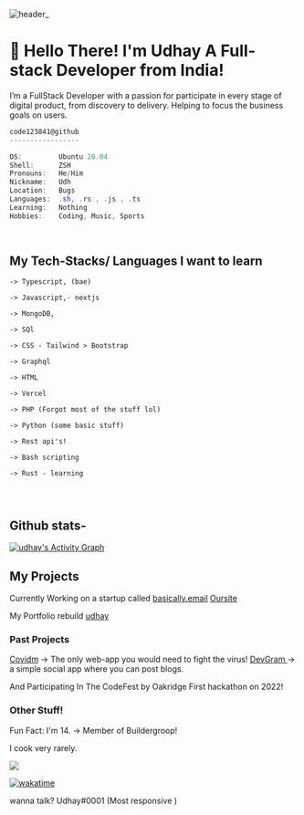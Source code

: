 ![header_](https://user-images.githubusercontent.com/57910021/158007989-cffcfbf9-b2cc-4c95-a902-816fe4c117ab.png)


# 👋 Hello There! I'm Udhay A Full-stack Developer from India! 
 I’m a FullStack Developer with a passion for participate in every stage of digital product, from discovery to delivery. Helping to focus the business goals on users.
 
 ```csharp
code123841@github
-----------------

OS:         Ubuntu 20.04
Shell:      ZSH
Pronouns:   He/Him
Nickname:   Udh
Location:   Bugs
Languages:  .sh, .rs , .js , .ts
Learning:   Nothing
Hobbies:    Coding, Music, Sports
 
                    
```
 
## My Tech-Stacks/ Languages I want to learn
```
-> Typescript, (bae)

-> Javascript,- nextjs

-> MongoDB, 

-> SQl

-> CSS - Tailwind > Bootstrap

-> Graphql 

-> HTML 

-> Vercel 

-> PHP (Forgot most of the stuff lol)

-> Python (some basic stuff)

-> Rest api's!

-> Bash scripting

-> Rust - learning




```
## Github stats-

<a href="https://github.com/ashutosh00710/github-readme-activity-graph"><img alt="udhay's Activity Graph" src="https://activity-graph.herokuapp.com/graph?username=code123841&bg_color=0D1117&color=5BCDEC&line=5BCDEC&point=FFFFFF&hide_border=true" /></a>
## My Projects 

Currently Working on a startup called [basically.email]("https://github.com/orgs/basically-email/")
[Oursite](https://basically.email)

My Portfolio rebuild [udhay](https://udhaycodes.me)

### Past Projects 
[Covidm](https://github.com/Covidm/Covidm)
-> The only web-app you would need to fight the virus!
[DevGram ]("https://github.com/blog-spot/Devgram")
-> a simple social app  where you can post blogs.


And Participating In The CodeFest by Oakridge First hackathon on 2022!

### Other Stuff! 

Fun Fact: I'm 14.
-> Member of Buildergroop! 

I cook very rarely.

![](https://komarev.com/ghpvc/?username=code123841&style=flat-square)

[![wakatime](https://wakatime.com/badge/user/398a6ae9-6b65-43fd-9e5d-7782f87423ef.svg)](https://wakatime.com/@398a6ae9-6b65-43fd-9e5d-7782f87423ef)

wanna talk? 
Udhay#0001 (Most responsive )

